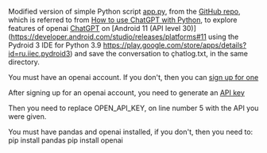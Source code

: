 Modified version of simple Python script [app.py](https://github.com/NextIdeaTechUS/chatgpt-python-example/raw/master/app.py), from the [GitHub repo](https://github.com/NextIdeaTechUS/chatgpt-python-example), which is referred to from [How to use ChatGPT with Python](https://blog.nextideatech.com/how-to-use-chatgpt-with-python/), to explore features of openai [ChatGPT](https://chat.openai.com/chat) on [Android 11 (API level 30)](https://developer.android.com/studio/releases/platforms#11 using the Pydroid 3 IDE for Python 3.9 https://play.google.com/store/apps/details?id=ru.iiec.pydroid3) and save the conversation to çhatlog.txt, in the same directory. 

You must have an openai account. If you don't, then you can [sign up for one](https://auth0.openai.com/u/signup/identifier?state=hKFo2SBPaUMyZmJqYW5IMzNVRXVvSnNYTWYtdFNBN05DSzA5d6Fur3VuaXZlcnNhbC1sb2dpbqN0aWTZIEJNTTVITDc4MU50c1FRLXYzXzNtUExtQTFVRzdURkRLo2NpZNkgRFJpdnNubTJNdTQyVDNLT3BxZHR3QjNOWXZpSFl6d0Q)

After signing up for an openai account, you need to generate an [API key](https://beta.openai.com/account/api-keys)

Then you need to replace OPEN_API_KEY, on line number 5 with the API you were given.


You must have pandas and openai installed, if you don't, then you need to:
pip install pandas
pip install openai